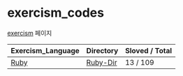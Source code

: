 # exercism_codes

[exercism](https://exercism.org/dashboard) 페이지


| Exercism_Language    |   Directory    |   Sloved / Total    |
| -------------------- | ------------------- | ------------------- |
| [Ruby](https://exercism.org/tracks/ruby) |      [Ruby-Dir](https://github.com/rha6780/exercism_codes/ruby)    |      13 / 109    |
